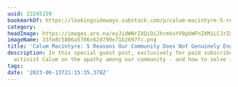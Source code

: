 ```yaml
---
uuid: 22245159
bookmarkOf: https://lookingsideways.substack.com/p/calum-macintyre-5-reasons-our-community
category: 
headImage: https://images.are.na/eyJidWNrZXQiOiJhcmVuYV9pbWFnZXMiLCJrZXkiOiIyMjI0NTE1OS9vcmlnaW5hbF8zM2ZlOGM1ODA2YTU3ODZjNjJkNzk5ZTcxYjI2OTdmYy5wbmciLCJlZGl0cyI6eyJyZXNpemUiOnsid2lkdGgiOjEyMDAsImhlaWdodCI6MTIwMCwiZml0IjoiaW5zaWRlIiwid2l0aG91dEVubGFyZ2VtZW50Ijp0cnVlfSwid2VicCI6eyJxdWFsaXR5Ijo5MH0sImpwZWciOnsicXVhbGl0eSI6OTB9LCJyb3RhdGUiOm51bGx9fQ==?bc=0
imageName: 33fe8c5806a5786c62d799e71b2697fc.png
title: 'Calum Macintyre: 5 Reasons Our Community Does Not Genuinely Engage'
description: In this special guest post, exclusively for paid subscribers, disruptive
  activist Calum on the apathy among our community - and how to solve it.
tags: 
date: '2023-06-13T21:15:35.378Z'
---
```

